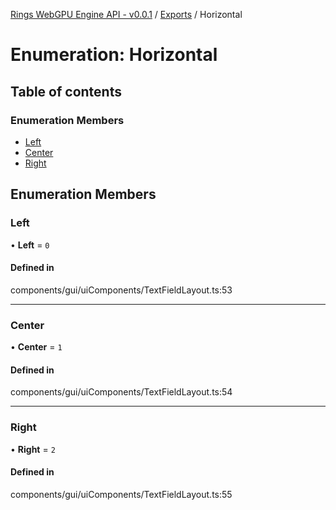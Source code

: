 [Rings WebGPU Engine API - v0.0.1](../README.md) / [Exports](../modules.md) / Horizontal

# Enumeration: Horizontal

## Table of contents

### Enumeration Members

- [Left](Horizontal.md#left)
- [Center](Horizontal.md#center)
- [Right](Horizontal.md#right)

## Enumeration Members

### Left

• **Left** = ``0``

#### Defined in

components/gui/uiComponents/TextFieldLayout.ts:53

___

### Center

• **Center** = ``1``

#### Defined in

components/gui/uiComponents/TextFieldLayout.ts:54

___

### Right

• **Right** = ``2``

#### Defined in

components/gui/uiComponents/TextFieldLayout.ts:55
